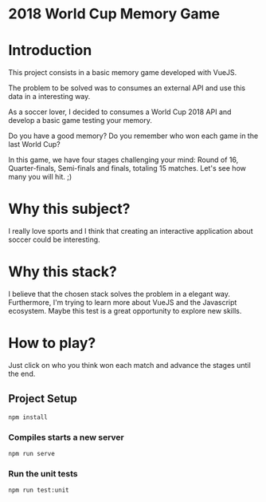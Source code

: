 # 2018 World Cup Memory Game

# Introduction

This project consists in a basic memory game developed with VueJS.

The problem to be solved was to consumes an external API and use this data in a interesting way.

As a soccer lover, I decided to consumes a World Cup 2018 API and develop a basic game testing your memory.

Do you have a good memory? Do you remember who won each game in the last World Cup? 

In this game, we have four stages challenging your mind: Round of 16, Quarter-finals, Semi-finals and finals, totaling 15 matches. Let's see how many you will hit. ;)

# Why this subject?

I really love sports and I think that creating an interactive application about soccer could be interesting.

# Why this stack?

I believe that the chosen stack solves the problem in a elegant way. Furthermore, I'm trying to learn more about VueJS and the Javascript ecosystem. Maybe this test is a great opportunity to explore new skills. 

# How to play?

Just click on who you think won each match and advance the stages until the end.

## Project Setup
```
npm install
```
### Compiles starts a new server
```
npm run serve
```
### Run the unit tests
```
npm run test:unit
```